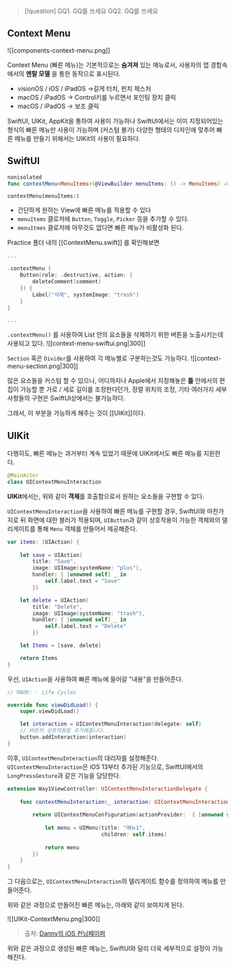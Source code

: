 >[!question]
>GQ1. GQ를 쓰세요
>GQ2. GQ를 쓰세요

## Context Menu
![[components-context-menu.png]]

Context Menu (빠른 메뉴)는 기본적으로는 **숨겨져** 있는 메뉴로서, 사용자의 앱 경험속에서의 **멘탈 모델** 을 통한 동작으로 표시된다. 
- visionOS / iOS / iPadOS ->길게 터치, 핀치 제스처
- macOS / iPadOS -> Control키를 누르면서 포인팅 장치 클릭
- macOS / iPadOS -> 보조 클릭

SwiftUI, UIKit, AppKit을 통하여 사용이 가능하나 SwiftUI에서는 이미 지정되어있는 형식의 빠른 메뉴만 사용이 가능하며 (커스텀 불가) 다양한 형태의 디자인에 맞추어 빠른 메뉴를 만들기 위해서는 UIKit의 사용이 필요하다.
## SwiftUI
```Swift
nonisolated 
func contextMenu<MenuItems>(@ViewBuilder menuItems: () -> MenuItems) -> some View where MenuItems : View
```

``contextMenu(menuItems:)``
- 간단하게 원하는 View에 빠른 메뉴를 적용할 수 있다
- ``menuItems`` 클로저에 ``Button``, ``Toggle``, ``Picker`` 등을 추가할 수 있다. 
- ``menuItmes`` 클로저에 아무것도 없다면 빠른 메뉴가 비활성화 된다.

Practice 폴더 내의 [[ContextMenu.swift]] 를 확인해보면
```Swift
...

.contextMenu {
	Button(role: .destructive, action: {
		deleteComment(comment)
	}) {
		Label("삭제", systemImage: "trash")
	}
}

...
```

``.contextMenu()`` 를 사용하여 List 안의 요소들을 삭제하기 위한 버튼을 노출시키는데 사용되고 있다. 
![[context-menu-swiftui.png|300]]

``Section`` 혹은 ``Divider``를 사용하여 각 메뉴별로 구분하는것도 가능하다.
![[context-menu-section.png|300]]

많은 요소들을 커스텀 할 수 있으나, 어디까지나 Apple에서 지정해놓은 **틀** 안에서의 편집이 가능할 뿐 가로 / 세로 길이를 조정한다던가, 정렬 위치의 조정, 기타 여러가지 세부사항들의 구현은 SwiftUI상에서는 불가능하다. 

그래서, 이 부분을 가능하게 해주는 것이 [[UIKit]]이다.

## UIKit
다행히도, 빠른 메뉴는 과거부터 계속 있었기 때문에 UIKit에서도 빠른 메뉴를 지원한다.

```Swift
@MainActor
class UIContextMenuInteraction
```

**UIKit**에서는, 위와 같이 **객체**를 호출함으로서 원하는 요소들을 구현할 수 있다. 

``UIContextMenuInteraction``을 사용하여 빠른 메뉴를 구현할 경우, SwiftUI와 마찬가지로 뒤 화면에 대한 블러가 적용되며, ``UIButton``과 같이 상호작용이 가능한 객체와의 델리게이트를 통해 ``Menu`` 객체를 만들어서 제공해준다.

```Swift
var items: [UIAction] {
    
    let save = UIAction(
        title: "Save",
        image: UIImage(systemName: "plus"),
        handler: { [unowned self] _ in
            self.label.text = "Save"
        })

    let delete = UIAction(
        title: "Delete",
        image: UIImage(systemName: "trash"),
        handler: { [unowned self] _ in
            self.label.text = "Delete"
        })

    let Items = [save, delete]

    return Items
}
```

우선, ``UIAction``을 사용하여 빠른 메뉴에 들어갈 "내용"을 만들어준다.

```Swift
// MARK: - Life Cycles

override func viewDidLoad() {
    super.viewDidLoad()

    let interaction = UIContextMenuInteraction(delegate: self)
    // 버튼의 상호작용을 추가해줍니다.
    button.addInteraction(interaction)
}
```

이후, ``UIContextMenuInteraction``의 대리자를 설정해준다. ``UIContextMenuInteraction``은 iOS 13부터 추가된 기능으로, SwiftUI에서의 ``LongPressGesture``과 같은 기능을 담당한다.

```Swift
extension Way1ViewController: UIContextMenuInteractionDelegate {
    
    func contextMenuInteraction(_ interaction: UIContextMenuInteraction, configurationForMenuAtLocation location: CGPoint) -> UIContextMenuConfiguration? {
        
        return UIContextMenuConfiguration(actionProvider:  { [unowned self] suggestedActions in
            
            let menu = UIMenu(title: "메뉴1",
                              children: self.items)
     
            return menu
        })
    }
}
```

그 다음으로는, ``UIContextMenuInteraction``의 델리게이트 함수를 정의하여 메뉴를 만들어준다. 

위와 같은 과정으로 만들어진 빠른 메뉴는, 아래와 같이 보여지게 된다.

![[UIKit-ContextMenu.png|300]]
>출처: [Danny의 iOS 컨닝페이퍼](https://ios-daniel-yang.tistory.com/entry/SwiftTIL-15-UIMenu%EB%A5%BC-%EC%82%AC%EC%9A%A9%ED%95%B4%EB%B3%B4%EC%9E%90)

위와 같은 과정으로 생성된 빠른 메뉴는, SwiftUI와 달리 더욱 세부적으로 설정이 가능해진다. 

